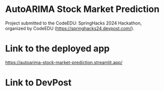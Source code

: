 # AutoARIMA Stock Market Prediction
Project submitted to the CodeEDU: SpringHacks 2024 Hackathon, organized by CodeEDU (https://springhacks24.devpost.com/).

# Link to the deployed app
https://autoarima-stock-market-prediction.streamlit.app/

# Link to DevPost
